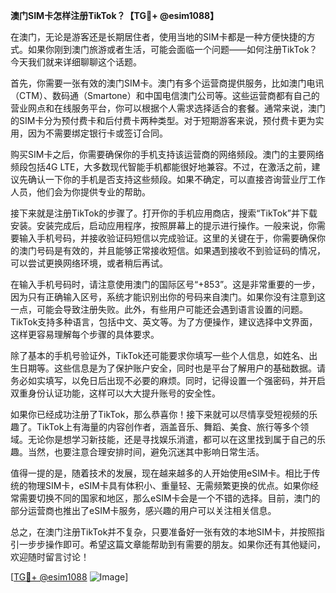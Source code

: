 **澳门SIM卡怎样注册TikTok？【TG💪+ @esim1088】**

在澳门，无论是游客还是长期居住者，使用当地的SIM卡都是一种方便快捷的方式。如果你刚到澳门旅游或者生活，可能会面临一个问题——如何注册TikTok？今天我们就来详细聊聊这个话题。

首先，你需要一张有效的澳门SIM卡。澳门有多个运营商提供服务，比如澳门电讯（CTM）、数码通（Smartone）和中国电信澳门公司等。这些运营商都有自己的营业网点和在线服务平台，你可以根据个人需求选择适合的套餐。通常来说，澳门的SIM卡分为预付费卡和后付费卡两种类型。对于短期游客来说，预付费卡更为实用，因为不需要绑定银行卡或签订合同。

购买SIM卡之后，你需要确保你的手机支持该运营商的网络频段。澳门的主要网络频段包括4G LTE，大多数现代智能手机都能很好地兼容。不过，在激活之前，建议先确认一下你的手机是否支持这些频段。如果不确定，可以直接咨询营业厅工作人员，他们会为你提供专业的帮助。

接下来就是注册TikTok的步骤了。打开你的手机应用商店，搜索“TikTok”并下载安装。安装完成后，启动应用程序，按照屏幕上的提示进行操作。一般来说，你需要输入手机号码，并接收验证码短信以完成验证。这里的关键在于，你需要确保你的澳门号码是有效的，并且能够正常接收短信。如果遇到接收不到验证码的情况，可以尝试更换网络环境，或者稍后再试。

在输入手机号码时，请注意使用澳门的国际区号“+853”。这是非常重要的一步，因为只有正确输入区号，系统才能识别出你的号码来自澳门。如果你没有注意到这一点，可能会导致注册失败。此外，有些用户可能还会遇到语言设置的问题。TikTok支持多种语言，包括中文、英文等。为了方便操作，建议选择中文界面，这样更容易理解每个步骤的具体要求。

除了基本的手机号验证外，TikTok还可能要求你填写一些个人信息，如姓名、出生日期等。这些信息是为了保护账户安全，同时也是平台了解用户的基础数据。请务必如实填写，以免日后出现不必要的麻烦。同时，记得设置一个强密码，并开启双重身份认证功能，这样可以大大提升账号的安全性。

如果你已经成功注册了TikTok，那么恭喜你！接下来就可以尽情享受短视频的乐趣了。TikTok上有海量的内容创作者，涵盖音乐、舞蹈、美食、旅行等多个领域。无论你是想学习新技能，还是寻找娱乐消遣，都可以在这里找到属于自己的乐趣。当然，也要注意合理安排时间，避免沉迷其中影响日常生活。

值得一提的是，随着技术的发展，现在越来越多的人开始使用eSIM卡。相比于传统的物理SIM卡，eSIM卡具有体积小、重量轻、无需频繁更换的优点。如果你经常需要切换不同的国家和地区，那么eSIM卡会是一个不错的选择。目前，澳门的部分运营商也推出了eSIM卡服务，感兴趣的用户可以关注相关信息。

总之，在澳门注册TikTok并不复杂，只要准备好一张有效的本地SIM卡，并按照指引一步步操作即可。希望这篇文章能帮助到有需要的朋友。如果你还有其他疑问，欢迎随时留言讨论！

[[TG💪+ @esim1088](https://t.me/s/esim1088) ![Image](https://i.postimg.cc/4NQfJmqS/Snipaste-2025-05-13-00-14-12.png)]